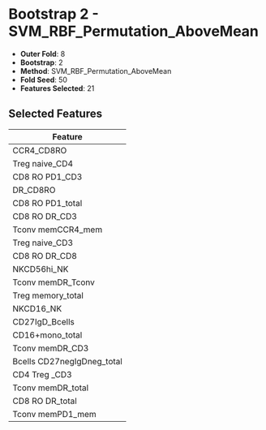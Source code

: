 # Bootstrap 2 - SVM_RBF_Permutation_AboveMean

- **Outer Fold**: 8
- **Bootstrap**: 2
- **Method**: SVM_RBF_Permutation_AboveMean
- **Fold Seed**: 50
- **Features Selected**: 21

## Selected Features

| Feature |
|---------|
| CCR4_CD8RO |
| Treg naive_CD4 |
| CD8 RO PD1_CD3 |
| DR_CD8RO |
| CD8 RO PD1_total |
| CD8 RO DR_CD3 |
| Tconv memCCR4_mem |
| Treg naive_CD3 |
| CD8 RO DR_CD8 |
| NKCD56hi_NK |
| Tconv memDR_Tconv |
| Treg memory_total |
| NKCD16_NK |
| CD27IgD_Bcells |
| CD16+mono_total |
| Tconv memDR_CD3 |
| Bcells CD27negIgDneg_total |
| CD4 Treg _CD3 |
| Tconv memDR_total |
| CD8 RO DR_total |
| Tconv memPD1_mem |

